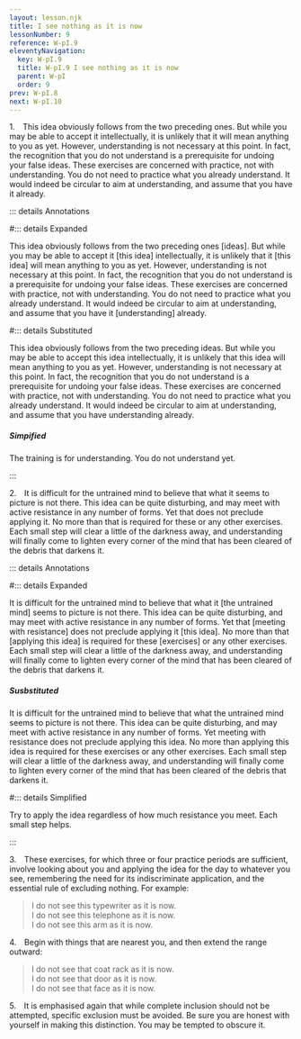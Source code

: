 ```yaml
---
layout: lesson.njk
title: I see nothing as it is now
lessonNumber: 9
reference: W-pI.9
eleventyNavigation:
  key: W-pI.9
  title: W-pI.9 I see nothing as it is now
  parent: W-pI
  order: 9
prev: W-pI.8
next: W-pI.10
---
```


1. This idea obviously follows from the two preceding ones. 
But while you may be able to accept it intellectually, it is unlikely that it will mean anything to you as yet. 
However, understanding is not necessary at this point. 
In fact, the recognition that you do not understand is a prerequisite for undoing your false ideas. 
These exercises are concerned with practice, not with understanding. 
You do not need to practice what you already understand. 
It would indeed be circular to aim at understanding, and assume that you have it already.

::: details Annotations

#::: details Expanded

This idea obviously follows from the two preceding ones [ideas]. 
But while you may be able to accept it [this idea] intellectually, it is unlikely that it [this idea] will mean anything to you as yet. 
However, understanding is not necessary at this point. 
In fact, the recognition that you do not understand is a prerequisite for undoing your false ideas. 
These exercises are concerned with practice, not with understanding. 
You do not need to practice what you already understand. 
It would indeed be circular to aim at understanding, and assume that you have it [understanding] already.

#::: details Substituted

This idea obviously follows from the two preceding ideas. 
But while you may be able to accept this idea intellectually, it is unlikely that this idea will mean anything to you as yet. 
However, understanding is not necessary at this point. 
In fact, the recognition that you do not understand is a prerequisite for undoing your false ideas. 
These exercises are concerned with practice, not with understanding. 
You do not need to practice what you already understand. 
It would indeed be circular to aim at understanding, and assume that you have understanding already.

##### Simpified

The training is for understanding. 
You do not understand yet. 

:::

2. It is difficult for the untrained mind to believe that what it seems to picture is not there. 
This idea can be quite disturbing, and may meet with active resistance in any number of forms. 
Yet that does not preclude applying it. 
No more than that is required for these or any other exercises. 
Each small step will clear a little of the darkness away, and understanding will finally come to lighten every corner of the mind that has been cleared of the debris that darkens it.

::: details Annotations

#::: details Expanded

It is difficult for the untrained mind to believe that what it [the untrained mind] seems to picture is not there. 
This idea can be quite disturbing, and may meet with active resistance in any number of forms. 
Yet that [meeting with resistance] does not preclude applying it [this idea]. 
No more than that [applying this idea] is required for these [exercises] or any other exercises. 
Each small step will clear a little of the darkness away, and understanding will finally come to lighten every corner of the mind that has been cleared of the debris that darkens it.

##### Susbstituted

It is difficult for the untrained mind to believe that what the untrained mind seems to picture is not there. 
This idea can be quite disturbing, and may meet with active resistance in any number of forms. 
Yet meeting with resistance does not preclude applying this idea. 
No more than applying this idea is required for these exercises or any other exercises. 
Each small step will clear a little of the darkness away, and understanding will finally come to lighten every corner of the mind that has been cleared of the debris that darkens it.

#::: details Simplified

Try to apply the idea regardless of how much resistance you meet. Each small step helps.

:::

3. These exercises, for which three or four practice periods are sufficient, involve looking about you and applying the idea for the day to whatever you see, remembering the need for its indiscriminate application, and the essential rule of excluding nothing. 
For example:

>I do not see this typewriter as it is now.  
I do not see this telephone as it is now.  
I do not see this arm as it is now.

4. Begin with things that are nearest you, and then extend the range outward:

>I do not see that coat rack as it is now.  
I do not see that door as it is now.  
I do not see that face as it is now.

5. It is emphasised again that while complete inclusion should not be attempted, specific exclusion must be avoided. 
Be sure you are honest with yourself in making this distinction. 
You may be tempted to obscure it.
